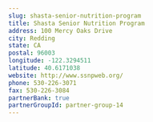```yaml
---
slug: shasta-senior-nutrition-program
title: Shasta Senior Nutrition Program
address: 100 Mercy Oaks Drive
city: Redding
state: CA
postal: 96003
longitude: -122.3294511
latitude: 40.6171038
website: http://www.ssnpweb.org/
phone: 530-226-3071
fax: 530-226-3084
partnerBank: true
partnerGroupId: partner-group-14
---
```

